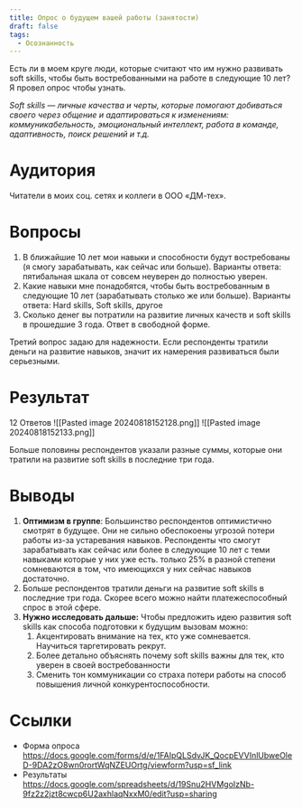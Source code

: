 ```yaml
---
title: Опрос о будущем вашей работы (занятости)
draft: false
tags:
  - Осознанность
---
```

Есть ли в моем круге люди, которые считают что им нужно развивать soft skills, чтобы быть востребованными на работе в следующие 10 лет? Я провел опрос чтобы узнать.

*Soft skills — личные качества и черты, которые помогают добиваться своего через общение и адаптироваться к изменениям: коммуникабельность, эмоциональный интеллект, работа в команде, адаптивность, поиск решений и т.д.*

# Аудитория
Читатели в моих соц. сетях и коллеги в ООО «ДМ-тех».

# Вопросы

1. В ближайшие 10 лет мои навыки и способности будут востребованы (я смогу зарабатывать, как сейчас или больше). Варианты ответа: пятибальная шкала от совсем неуверен до полностью уверен.
2. Какие навыки мне понадобятся, чтобы быть востребованным в следующие 10 лет (зарабатывать столько же или больше). Варианты ответа: Hard skills, Soft skills, другое
3. Сколько денег вы потратили на развитие личных качеств и soft skills в прошедшие 3 года. Ответ в свободной форме.

Третий вопрос задаю для надежности. Если респонденты тратили деньги на развитие навыков, значит их намерения развиваться были серьезными.

# Результат

12 Ответов
![[Pasted image 20240818152128.png]]
![[Pasted image 20240818152133.png]]

Больше половины респондентов указали разные суммы, которые они тратили на развитие soft skills в последние три года.
# Выводы

1. **Оптимизм в группе**: Большинство респондентов оптимистично смотрят в будущее. Они не сильно обеспокоены угрозой потери работы из-за устаревания навыков. Респонденты что смогут зарабатывать как сейчас или более в следующие 10 лет с теми навыками которые у них уже есть. только 25% в разной степени сомневаются в том, что имеющихся у них сейчас навыков достаточно.
2. Больше респондентов тратили деньги на развитие soft skills в последние три года. Скорее всего можно найти платежеспособный спрос в этой сфере.
3. **Нужно исследовать дальше:** Чтобы предложить идею развития soft skills как способа подготовки к будущим вызовам можно:
	1. Акцентировать внимание на тех, кто уже сомневается. Научиться таргетировать рекрут.
	2. Более детально объяснять почему soft skills важны для тек, кто уверен в своей востребованности
	3. Сменить тон коммуникации со страха потери работы на способ повышения личной конкурентоспособности.

# Ссылки

- Форма опроса https://docs.google.com/forms/d/e/1FAIpQLSdvJK_QocpEVVInlUbweOleD-9DA2zO8wn0rortWqNZEUOrtg/viewform?usp=sf_link
- Результаты https://docs.google.com/spreadsheets/d/19Snu2HVMgoIzNb-9fz2z2jzt8cwcp6U2axhlaqNxxM0/edit?usp=sharing